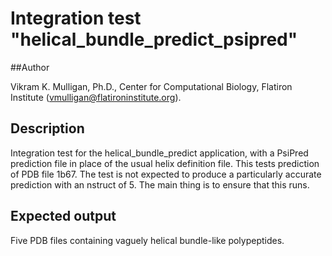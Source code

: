 # Integration test "helical\_bundle\_predict\_psipred"

##Author

Vikram K. Mulligan, Ph.D., Center for Computational Biology, Flatiron Institute (vmulligan@flatironinstitute.org).

## Description

Integration test for the helical\_bundle\_predict application, with a PsiPred prediction file in place of
the usual helix definition file.  This tests prediction of PDB file 1b67.  The test is not expected to produce
a particularly accurate prediction with an nstruct of 5.  The main thing is to ensure that this runs. 

## Expected output

Five PDB files containing vaguely helical bundle-like polypeptides.
